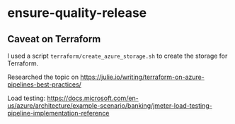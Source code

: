 # ensure-quality-release

## Caveat on Terraform 

I used a script `terraform/create_azure_storage.sh` to create the storage for Terraform.

Researched the topic on https://julie.io/writing/terraform-on-azure-pipelines-best-practices/

Load testing: https://docs.microsoft.com/en-us/azure/architecture/example-scenario/banking/jmeter-load-testing-pipeline-implementation-reference

